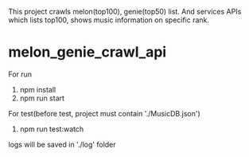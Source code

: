 This project crawls melon(top100), genie(top50) list. 
And services APIs which lists top100, shows music information on specific rank.

# melon_genie_crawl_api

For run
1. npm install
2. npm run start

For test(before test, project must contain './MusicDB.json')
1. npm run test:watch

logs will be saved in './log' folder
